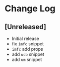# Change Log

## [Unreleased]

- Initial release
- fix `imfc` snippet
- `imfc` add props
- add `ucb` snippet
- add `um` snippet